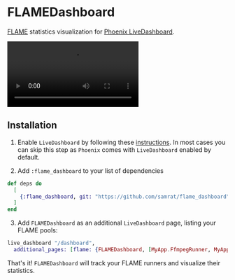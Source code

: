 # FLAMEDashboard

[FLAME](https://github.com/phoenixframework/flame) statistics visualization for [Phoenix LiveDashboard](https://github.com/phoenixframework/phoenix_live_dashboard).

<video src='https://github.com/user-attachments/assets/ac1bb6e8-0cd3-470e-b456-a74a1060e21b' alt='FLAME LiveDashboard'></video>

## Installation

1. Enable `LiveDashboard` by following these [instructions](https://github.com/phoenixframework/phoenix_live_dashboard?tab=readme-ov-file#installation).
   In most cases you can skip this step as `Phoenix` comes with `LiveDashboard` enabled by default.

2. Add `:flame_dashboard` to your list of dependencies

```elixir
def deps do
  [
    {:flame_dashboard, git: "https://github.com/samrat/flame_dashboard"}
  ]
end
```

3. Add `FLAMEDashboard` as an additional `LiveDashboard` page, listing your FLAME pools:

```elixir
live_dashboard "/dashboard",
  additional_pages: [flame: {FLAMEDashboard, [MyApp.FfmpegRunner, MyApp.MLRunner]}]
```

That's it!
`FLAMEDashboard` will track your FLAME runners and visualize their statistics.
